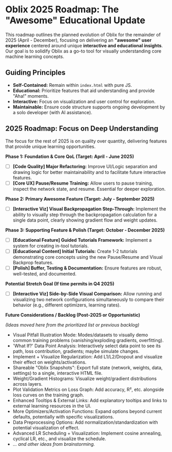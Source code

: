 # Oblix 2025 Roadmap: The "Awesome" Educational Update

This roadmap outlines the planned evolution of Oblix for the remainder of 2025 (April - December), focusing on delivering an **"awesome" user experience** centered around unique **interactive and educational insights**. Our goal is to solidify Oblix as a go-to tool for visually understanding core machine learning concepts.

## Guiding Principles

*   **Self-Contained:** Remain within `index.html` with pure JS.
*   **Educational:** Prioritize features that aid understanding and provide "Aha!" moments.
*   **Interactive:** Focus on visualization and user control for exploration.
*   **Maintainable:** Ensure code structure supports ongoing development by a solo developer (with AI assistance).

## 2025 Roadmap: Focus on Deep Understanding

The focus for the rest of 2025 is on quality over quantity, delivering features that provide unique learning opportunities.

**Phase 1: Foundation & Core QoL (Target: April - June 2025)**

*   [ ] **[Code Quality] Major Refactoring:** Improve UI/Logic separation and drawing logic for better maintainability and to facilitate future interactive features.
*   [ ] **[Core UX] Pause/Resume Training:** Allow users to pause training, inspect the network state, and resume. Essential for deeper exploration.

**Phase 2: Primary Awesome Feature (Target: July - September 2025)**

*   [ ] **[Interactive Viz] Visual Backpropagation Step-Through:** Implement the ability to visually step through the backpropagation calculation for a single data point, clearly showing gradient flow and weight updates.

**Phase 3: Supporting Feature & Polish (Target: October - December 2025)**

*   [ ] **[Educational Feature] Guided Tutorials Framework:** Implement a system for creating in-tool tutorials.
*   [ ] **[Educational Content] Initial Tutorials:** Create 1-2 tutorials demonstrating core concepts using the new Pause/Resume and Visual Backprop features.
*   [ ] **[Polish] Buffer, Testing & Documentation:** Ensure features are robust, well-tested, and documented.

**Potential Stretch Goal (If time permits in Q4 2025)**

*   [ ] **[Interactive Viz] Side-by-Side Visual Comparison:** Allow running and visualizing two network configurations simultaneously to compare their behavior (e.g., different optimizers, learning rates).

**Future Considerations / Backlog (Post-2025 or Opportunistic)**

*(Ideas moved here from the prioritized list or previous backlog)*
*   Visual Pitfall Illustration Mode: Modes/datasets to visually demo common training problems (vanishing/exploding gradients, overfitting).
*   'What If?' Data Point Analysis: Interactively select data point to see its path, loss contribution, gradients; maybe simulate changes.
*   Implement + Visualize Regularization: Add L1/L2/Dropout and visualize their effect on weights/activations.
*   Shareable "Oblix Snapshots": Export full state (network, weights, data, settings) to a single, interactive HTML file.
*   Weight/Gradient Histograms: Visualize weight/gradient distributions across layers.
*   Plot Validation Metrics on Loss Graph: Add accuracy, R², etc. alongside loss curves on the training graph.
*   Enhanced Tooltips & External Links: Add explanatory tooltips and links to external learning resources in the UI.
*   More Optimizers/Activation Functions: Expand options beyond current defaults, potentially with specific visualizations.
*   Data Preprocessing Options: Add normalization/standardization with potential visualization of effect.
*   Advanced LR Scheduling + Visualization: Implement cosine annealing, cyclical LR, etc., and visualize the schedule.
*   *... and other ideas from brainstorming.*